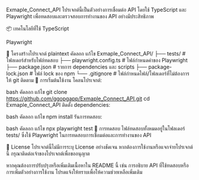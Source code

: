 Exmaple_Connect_API
โปรเจกต์นี้เป็นตัวอย่างการเชื่อมต่อ API โดยใช้ TypeScript และ Playwright เพื่อทดสอบและตรวจสอบการทำงานของ API อย่างมีประสิทธิภาพ

📦 เทคโนโลยีที่ใช้
TypeScript

Playwright

📁 โครงสร้างโปรเจกต์
plaintext
คัดลอก
แก้ไข
Exmaple_Connect_API/
├── tests/                  # โฟลเดอร์สำหรับไฟล์ทดสอบ
├── playwright.config.ts    # ไฟล์กำหนดค่าของ Playwright
├── package.json            # รายการ dependencies และ scripts
├── package-lock.json       # ไฟล์ lock ของ npm
└── .gitignore              # ไฟล์กำหนดไฟล์/โฟลเดอร์ที่ไม่ต้องการให้ git ติดตาม
🚀 การเริ่มต้นใช้งาน
โคลนโปรเจกต์:

bash
คัดลอก
แก้ไข
git clone https://github.com/ggopgapp/Exmaple_Connect_API.git
cd Exmaple_Connect_API
ติดตั้ง dependencies:

bash
คัดลอก
แก้ไข
npm install
รันการทดสอบ:

bash
คัดลอก
แก้ไข
npx playwright test
🧪 การทดสอบ
ไฟล์ทดสอบทั้งหมดอยู่ในโฟลเดอร์ tests/ ซึ่งใช้ Playwright ในการทดสอบการเชื่อมต่อและการทำงานของ API

📄 License
โปรเจกต์นี้ไม่มีการระบุ License อย่างชัดเจน หากต้องการใช้งานหรือแจกจ่ายโปรเจกต์นี้ กรุณาติดต่อเจ้าของโปรเจกต์เพื่อขออนุญาต

หากคุณต้องการปรับปรุงหรือเพิ่มเติมเนื้อหาใน README นี้ เช่น การอธิบาย API ที่ใช้ทดสอบหรือการเพิ่มตัวอย่างการใช้งาน โปรดแจ้งให้ทราบเพื่อให้ความช่วยเหลือเพิ่มเติม
